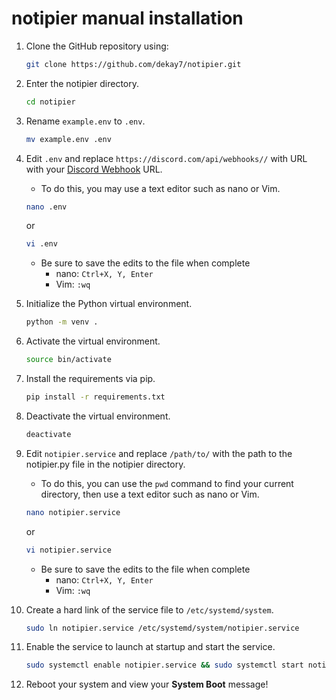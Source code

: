 # notipier manual installation
1. Clone the GitHub repository using:
    ```bash
    git clone https://github.com/dekay7/notipier.git
    ```
2. Enter the notipier directory.
    ```bash
    cd notipier
    ```
3. Rename `example.env` to `.env`.
    ```bash
    mv example.env .env
    ```
4. Edit `.env` and replace `https://discord.com/api/webhooks//` with URL with your [Discord Webhook](https://support.discord.com/hc/en-us/articles/228383668-Intro-to-Webhooks) URL. 
    - To do this, you may use a text editor such as nano or Vim. 
    ```bash
    nano .env
    ```
    or

    ```bash
    vi .env
    ```
    - Be sure to save the edits to the file when complete
        - nano: `Ctrl+X, Y, Enter`
        - Vim: `:wq`
5. Initialize the Python virtual environment. 
    ```bash
    python -m venv .
    ```
6. Activate the virtual environment.
    ```bash
    source bin/activate
    ```
7. Install the requirements via pip. 
    ```bash
    pip install -r requirements.txt
    ```
8. Deactivate the virtual environment.
    ```bash
    deactivate
    ```
9. Edit `notipier.service` and replace `/path/to/` with the path to the notipier.py file in the notipier directory. 
    - To do this, you can use the `pwd` command to find your current directory, then use a text editor such as nano or Vim. 
    ```bash
    nano notipier.service
    ```
    or

    ```bash
    vi notipier.service
    ```
    - Be sure to save the edits to the file when complete
        - nano: `Ctrl+X, Y, Enter`
        - Vim: `:wq`
10. Create a hard link of the service file to `/etc/systemd/system`.
    ```bash
    sudo ln notipier.service /etc/systemd/system/notipier.service
    ```
11. Enable the service to launch at startup and start the service. 
    ```bash
    sudo systemctl enable notipier.service && sudo systemctl start notipier.service
    ```
12. Reboot your system and view your **System Boot** message!
